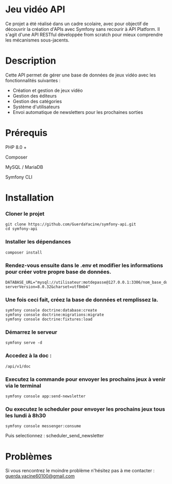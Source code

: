 # Jeu vidéo API

Ce projet a été réalisé dans un cadre scolaire, avec pour objectif de découvrir la création d'APIs avec Symfony sans recourir à API Platform. 
Il s'agit d'une API RESTful développée from scratch pour mieux comprendre les mécanismes sous-jacents.

# Description

Cette API permet de gérer une base de données de jeux vidéo avec les fonctionnalités suivantes :

- Création et gestion de jeux vidéo
- Gestion des éditeurs
- Gestion des catégories
- Système d'utilisateurs
- Envoi automatique de newsletters pour les prochaines sorties

# Prérequis

PHP 8.0 +

Composer

MySQL / MariaDB

Symfony CLI

# Installation

### Cloner le projet

```
git clone https://github.com/GuerdaYacine/symfony-api.git
cd symfony-api
```

### Installer les dépendances

```
composer install
```

### Rendez-vous ensuite dans le .env et modifier les informations pour créer votre propre base de données.

```
DATABASE_URL="mysql://utilisateur:motdepasse@127.0.0.1:3306/nom_base_données?serverVersion=8.0.32&charset=utf8mb4"
```

### Une fois ceci fait, créez la base de données et remplissez la.

```
symfony console doctrine:database:create
symfony console doctrine:migrations:migrate
symfony console doctrine:fixtures:load
```

### Démarrez le serveur

```
symfony serve -d
```

### Accedez à la doc : 

```
/api/v1/doc
```

### Executez la commande pour envoyer les prochains jeux à venir via le terminal

```
symfony console app:send-newsletter
```

### Ou executez le scheduler pour envoyer les prochains jeux tous les lundi à 8h30

```
symfony console messenger:consume
```
Puis selectionnez : 
scheduler_send_newsletter

# Problèmes

Si vous rencontrez le moindre problème n'hésitez pas à me contacter : guerda.yacine60100@gmail.com
